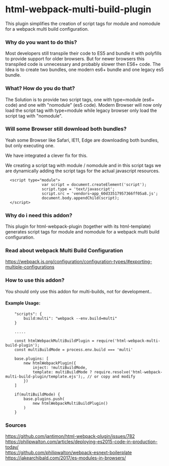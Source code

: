 # html-webpack-multi-build-plugin

This plugin simplifies the creation of script tags for module and nomodule for a webpack multi build configuration.

### Why do you want to do this?

Most developers still transpile their code to ES5 and bundle it with polyfills to provide support for older browsers.
But for newer browsers this transpiled code is unnecessary and probably slower then ES6+ code.
The Idea is to create two bundles, one modern es6+ bundle and one legacy es5 bundle.


### What? How do you do that?
The Solution is to provide two script tags, one with type=module (es6+ code) and one with "nomodule" (es5 code).
Modern Browser will now only load the script tag with type=module while legacy browser only load the script tag with "nomodule".

### Will some Browser still download both bundles?

Yeah some Browser like Safari, IE11, Edge are downloading both bundles, but only executing one. 

We have integrated a clever fix for this.

We creating a script tag with module / nomodule and in this script tags we are dynamically adding the script tags for the actual javascript resources.

```
  <script type="module">
                var script = document.createElement('script');
                script.type = 'text/javascript';
                script.src = 'vendors~app_60d33517957366ff05a8.js';
                document.body.appendChild(script);
  </script>
```

### Why do i need this addon?
This plugin for html-webpack-plugin (together with its html-template) generates script tags for module and nomodule for a webpack multi build configuration.

### Read about webpack Multi Build Configuration
https://webpack.js.org/configuration/configuration-types/#exporting-multiple-configurations

### How to use this addon?

You should only use this addon for multi-builds, not for development..

#### Example Usage:
```
    "scripts": {
        build:multi": "webpack --env.build=multi"
    }

    .....

    const htmlWebpackMultiBuildPlugin = require('html-webpack-multi-build-plugin');
    const multiBuildMode = process.env.build === 'multi'

    base.plugins: [
        new htmlWebpackPlugin({
            inject: !multiBuildMode,
            template: multiBuildMode ? require.resolve('html-webpack-multi-build-plugin/template.ejs');, // or copy and modify
        })
    ]

    if(multiBuildMode) {
        base.plugins.push(
            new htmlWebpackMultiBuildPlugin()
        )
    }
```


### Sources
https://github.com/jantimon/html-webpack-plugin/issues/782    
https://philipwalton.com/articles/deploying-es2015-code-in-production-today/    
https://github.com/philipwalton/webpack-esnext-boilerplate    
https://jakearchibald.com/2017/es-modules-in-browsers/    